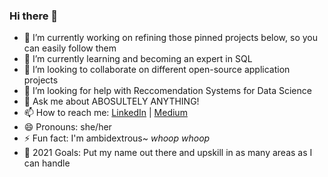 ### Hi there 👋

- 🔭 I’m currently working on refining those pinned projects below, so you can easily follow them 
- 🌱 I’m currently learning and becoming an expert in SQL
- 👯 I’m looking to collaborate on different open-source application projects
- 🤔 I’m looking for help with Reccomendation Systems for Data Science 
- 💬 Ask me about ABOSULTELY ANYTHING!
- 📫 How to reach me: [LinkedIn](https://www.linkedin.com/in/ijeoma-akamnonu-b761311ba/) | [Medium](https://inakamno.medium.com/)
- 😄 Pronouns: she/her
- ⚡ Fun fact: I'm ambidextrous~ *whoop whoop* 
- 🥅 2021 Goals: Put my name out there and upskill in as many areas as I can handle

<!--
**aamoeji04/aamoeji04** is a ✨ _special_ ✨ repository because its `README.md` (this file) appears on your GitHub profile.

Here are some ideas to get you started:

- 🔭 I’m currently working on refining those pinned projects below, so you can easily follow them 
- 🌱 I’m currently learning and becoming an expert in SQL
- 👯 I’m looking to collaborate on different open-source application projects
- 🤔 I’m looking for help with Reccomendation Systems for Data Science 
- 💬 Ask me about ABOSULTELY ANYTHING!
- 📫 How to reach me: [LinkedIn](https://www.linkedin.com/in/ijeoma-akamnonu-b761311ba/)
- 😄 Pronouns: she/her
- ⚡ Fun fact: I'm ambidextrous~ *whoop whoop* 
-->
